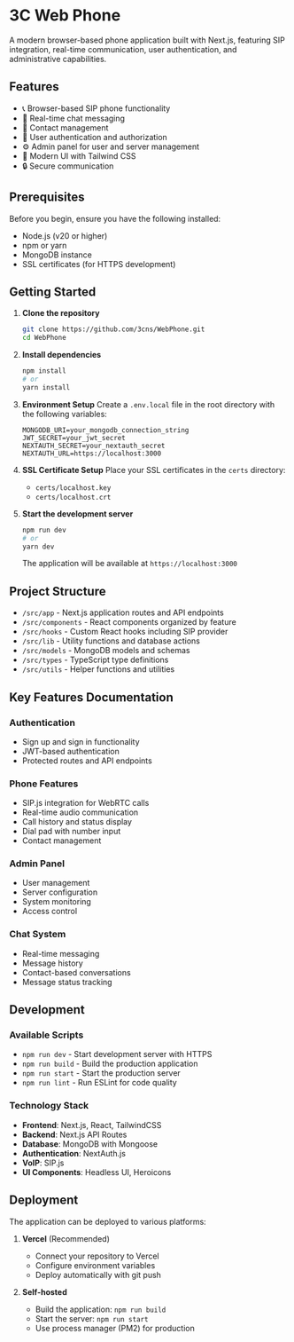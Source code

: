 # 3C Web Phone

A modern browser-based phone application built with Next.js, featuring SIP integration, real-time communication, user authentication, and administrative capabilities.

## Features

- 📞 Browser-based SIP phone functionality
- 💬 Real-time chat messaging
- 👥 Contact management
- 🔐 User authentication and authorization
- ⚙️ Admin panel for user and server management
- 🎨 Modern UI with Tailwind CSS
- 🔒 Secure communication

## Prerequisites

Before you begin, ensure you have the following installed:
- Node.js (v20 or higher)
- npm or yarn
- MongoDB instance
- SSL certificates (for HTTPS development)

## Getting Started

1. **Clone the repository**
   ```bash
   git clone https://github.com/3cns/WebPhone.git
   cd WebPhone
   ```

2. **Install dependencies**
   ```bash
   npm install
   # or
   yarn install
   ```

3. **Environment Setup**
   Create a `.env.local` file in the root directory with the following variables:
   ```env
   MONGODB_URI=your_mongodb_connection_string
   JWT_SECRET=your_jwt_secret
   NEXTAUTH_SECRET=your_nextauth_secret
   NEXTAUTH_URL=https://localhost:3000
   ```

4. **SSL Certificate Setup**
   Place your SSL certificates in the `certs` directory:
   - `certs/localhost.key`
   - `certs/localhost.crt`

5. **Start the development server**
   ```bash
   npm run dev
   # or
   yarn dev
   ```

   The application will be available at `https://localhost:3000`

## Project Structure

- `/src/app` - Next.js application routes and API endpoints
- `/src/components` - React components organized by feature
- `/src/hooks` - Custom React hooks including SIP provider
- `/src/lib` - Utility functions and database actions
- `/src/models` - MongoDB models and schemas
- `/src/types` - TypeScript type definitions
- `/src/utils` - Helper functions and utilities

## Key Features Documentation

### Authentication
- Sign up and sign in functionality
- JWT-based authentication
- Protected routes and API endpoints

### Phone Features
- SIP.js integration for WebRTC calls
- Real-time audio communication
- Call history and status display
- Dial pad with number input
- Contact management

### Admin Panel
- User management
- Server configuration
- System monitoring
- Access control

### Chat System
- Real-time messaging
- Message history
- Contact-based conversations
- Message status tracking

## Development

### Available Scripts

- `npm run dev` - Start development server with HTTPS
- `npm run build` - Build the production application
- `npm run start` - Start the production server
- `npm run lint` - Run ESLint for code quality

### Technology Stack

- **Frontend**: Next.js, React, TailwindCSS
- **Backend**: Next.js API Routes
- **Database**: MongoDB with Mongoose
- **Authentication**: NextAuth.js
- **VoIP**: SIP.js
- **UI Components**: Headless UI, Heroicons

## Deployment

The application can be deployed to various platforms:

1. **Vercel** (Recommended)
   - Connect your repository to Vercel
   - Configure environment variables
   - Deploy automatically with git push

2. **Self-hosted**
   - Build the application: `npm run build`
   - Start the server: `npm run start`
   - Use process manager (PM2) for production
